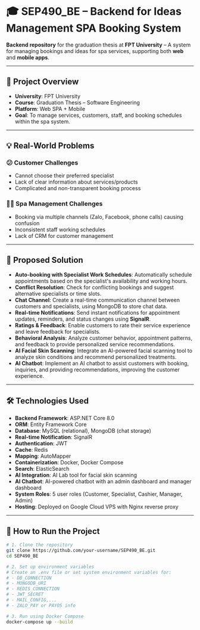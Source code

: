 # 🎓 SEP490_BE – Backend for Ideas Management SPA Booking System

**Backend repository** for the graduation thesis at **FPT University** – A system for managing bookings and ideas for spa services, supporting both **web** and **mobile apps**.

---

## 📌 Project Overview

- **University**: FPT University  
- **Course**: Graduation Thesis – Software Engineering  
- **Platform**: Web SPA + Mobile  
- **Goal**: To manage services, customers, staff, and booking schedules within the spa system.

---

## 💡 Real-World Problems

### 😕 Customer Challenges
- Cannot choose their preferred specialist
- Lack of clear information about services/products
- Complicated and non-transparent booking process

### 🧑‍💼 Spa Management Challenges
- Booking via multiple channels (Zalo, Facebook, phone calls) causing confusion
- Inconsistent staff working schedules
- Lack of CRM for customer management

---

## 🚀 Proposed Solution

- **Auto-booking with Specialist Work Schedules**: Automatically schedule appointments based on the specialist's availability and working hours.
- **Conflict Resolution**: Check for conflicting bookings and suggest alternative specialists or time slots.
- **Chat Channel**: Create a real-time communication channel between customers and specialists, using MongoDB to store chat data.
- **Real-time Notifications**: Send instant notifications for appointment updates, reminders, and status changes using **SignalR**.
- **Ratings & Feedback**: Enable customers to rate their service experience and leave feedback for specialists.
- **Behavioral Analysis**: Analyze customer behavior, appointment patterns, and feedback to provide personalized service recommendations.
- **AI Facial Skin Scanning**: Integrate an AI-powered facial scanning tool to analyze skin conditions and recommend personalized treatments.
- **AI Chatbot**: Implement an AI chatbot to assist customers with booking, inquiries, and providing recommendations, improving the customer experience.


---

## 🛠️ Technologies Used

- **Backend Framework**: ASP.NET Core 8.0
- **ORM**: Entity Framework Core
- **Database**: MySQL (relational), MongoDB (chat storage)
- **Real-time Notification**: SignalR
- **Authentication**: JWT
- **Cache**: Redis
- **Mapping**: AutoMapper
- **Containerization**: Docker, Docker Compose
- **Search**: ElasticSearch
- **AI Integration**: AI Lab tool for facial skin scanning
- **AI Chatbot**: AI-powered chatbot with an admin dashboard and manager dashboard
- **System Roles**: 5 user roles (Customer, Specialist, Cashier, Manager, Admin)
- **Hosting**: Deployed on Google Cloud VPS with Nginx reverse proxy



---

## 🧪 How to Run the Project

```bash
# 1. Clone the repository
git clone https://github.com/your-username/SEP490_BE.git
cd SEP490_BE

# 2. Set up environment variables
# Create an .env file or set system environment variables for:
# - DB_CONNECTION
# - MONGODB_URI
# - REDIS_CONNECTION
# - JWT_SECRET
# - MAIL_CONFIG,...
# - ZALO_PAY or PAYOS info

# 3. Run using Docker Compose
docker-compose up --build
